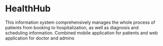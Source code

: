 # HealthHub
This information system comprehensively manages the whole process of patients from booking to hospitalization, as well as diagnosis and scheduling information. Combined mobile application for patients and web application for doctor and admins
